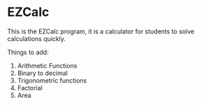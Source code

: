 # EZCalc
This is the EZCalc program, it is a calculator for students to solve calculations quickly.

Things to add: 
1. Arithmetic Functions
2. Binary to decimal
3. Trigonometric functions
4. Factorial
5. Area
